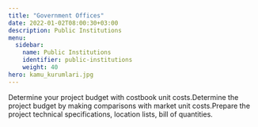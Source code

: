 ```yaml
---
title: "Government Offices"
date: 2022-01-02T08:00:30+03:00
description: Public Institutions
menu:
  sidebar:
    name: Public Institutions
    identifier: public-institutions
    weight: 40
hero: kamu_kurumlari.jpg
---
```

Determine your project budget with costbook unit costs.Determine the project budget by making comparisons with market unit costs.Prepare the project technical specifications, location lists, bill of quantities.